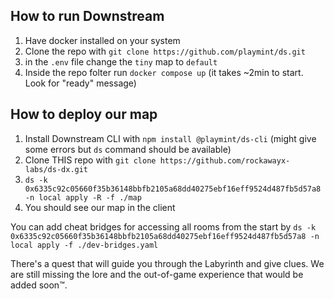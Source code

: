 
## How to run Downstream

1. Have docker installed on your system
2. Clone the repo with `git clone https://github.com/playmint/ds.git`
3. in the `.env` file change the `tiny` map to `default`
4. Inside the repo folter run `docker compose up` (it takes ~2min to start. Look for "ready" message)

## How to deploy our map

1. Install Downstream CLI with `npm install @playmint/ds-cli` (might give some errors but `ds` command should be available)
2. Clone THIS repo with `git clone https://github.com/rockawayx-labs/ds-dx.git`
3. `ds -k 0x6335c92c05660f35b36148bbfb2105a68dd40275ebf16eff9524d487fb5d57a8 -n local apply -R -f ./map`
4. You should see our map in the client

You can add cheat bridges for accessing all rooms from the start by
`ds -k 0x6335c92c05660f35b36148bbfb2105a68dd40275ebf16eff9524d487fb5d57a8 -n local apply -f ./dev-bridges.yaml`

There's a quest that will guide you through the Labyrinth and give clues. We are still missing the lore and the out-of-game experience that would be added soon™.